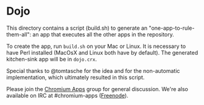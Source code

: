 Dojo
====
This directory contains a script (build.sh) to generate an "one-app-to-rule-them-all": an app that executes all the other apps in the repository.

To create the app, run `build.sh` on your Mac or Linux. It is necessary to have Perl installed (MacOsX and Linux both have by default). The generated kitchen-sink app will be in `dojo.crx`.

Special thanks to @tomtasche for the idea and for the non-automatic implementation, which ultimately resulted in this script.

Please join the [Chromium Apps](https://groups.google.com/a/chromium.org/forum/?fromgroups#!forum/chromium-apps) group for general discussion. We're also available on IRC at #chromium-apps ([Freenode](http://freenode.net/)).
